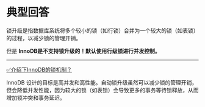 # 典型回答


锁升级是指数据库系统将多个较小的锁（如行锁）合并为一个较大的锁（如表锁）的过程，以减少锁的管理开销。



但是 **InnoDB是不支持锁升级的！默认使用行级锁进行并发控制。**

****

[✅介绍下InnoDB的锁机制？](https://www.yuque.com/hollis666/qyhor6/rgdoek)



InnoDB 设计的目标是高并发和高性能。自动锁升级虽然可以减少锁的管理开销，但会降低并发性能，因为较大的锁（如表锁）会导致更多的事务等待锁释放，从而增加锁冲突和事务延迟。

